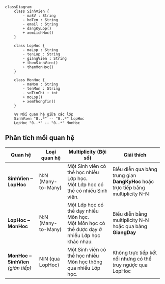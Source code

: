 ```mermaid
classDiagram
    class SinhVien {
        - maSV : String
        - hoTen : String
        - email : String
        + dangKyLop()
        + xemLichHoc()
    }

    class LopHoc {
        - maLop : String
        - tenLop : String
        - giangVien : String
        + themSinhVien()
        + themMonHoc()
    }

    class MonHoc {
        - maMon : String
        - tenMon : String
        - soTinChi : int
        + moLop()
        + xemThongTin()
    }

    %% Mối quan hệ giữa các lớp
    SinhVien "0..*" -- "0..*" LopHoc 
    LopHoc "0..*" -- "0..*" MonHoc 

```

## Phân tích mối quan hệ
| **Quan hệ**                         | **Loại quan hệ**   | **Multiplicity (Bội số)**                                                                       | **Giải thích**                                                                   |
| ----------------------------------- | ------------------ | ----------------------------------------------------------------------------------------------- | -------------------------------------------------------------------------------- |
| **SinhVien – LopHoc**               | N:N (Many-to-Many) | Một Sinh viên có thể học nhiều Lớp học.<br>Một Lớp học có thể có nhiều Sinh viên.               | Biểu diễn qua bảng trung gian **DangKyHoc** hoặc trực tiếp bằng multiplicity N–N |
| **LopHoc – MonHoc**                 | N:N (Many-to-Many) | Một Lớp học có thể dạy nhiều Môn học.<br>Một Môn học có thể được dạy ở nhiều Lớp học khác nhau. | Biểu diễn bằng multiplicity N–N hoặc qua bảng **GiangDay**                       |
| **MonHoc – SinhVien** *(gián tiếp)* | N:N (qua LopHoc)   | Một Sinh viên có thể học nhiều Môn học thông qua nhiều Lớp học.                                 | Không trực tiếp kết nối nhưng có thể truy ngược qua LopHoc                       |
